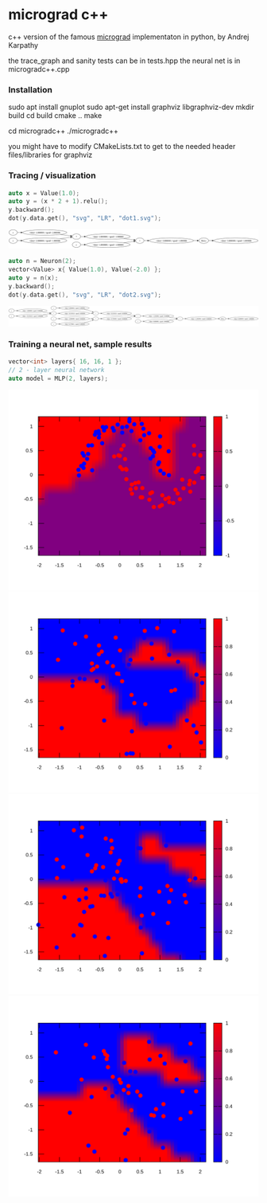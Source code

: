 # micrograd c++

c++ version of the famous [micrograd](https://github.com/karpathy/micrograd) implementaton in python, by Andrej Karpathy

the trace_graph and sanity tests can be in tests.hpp
the neural net is in microgradc++.cpp 

### Installation

sudo apt install gnuplot
sudo apt-get install graphviz libgraphviz-dev
mkdir build
cd build
cmake ..
make

cd microgradc++
./microgradc++

you might have to modify CMakeLists.txt to get to the needed header files/libraries for graphviz

### Tracing / visualization

```cpp
auto x = Value(1.0);
auto y = (x * 2 + 1).relu();
y.backward();
dot(y.data.get(), "svg", "LR", "dot1.svg");
```

![a very simple example](dot1.svg)

```cpp
auto n = Neuron(2);
vector<Value> x{ Value(1.0), Value(-2.0) };
auto y = n(x);
y.backward();
dot(y.data.get(), "svg", "LR", "dot2.svg");
```

![a simple 2D neuron](dot2.svg)

### Training a neural net, sample results

```cpp
vector<int> layers{ 16, 16, 1 };
// 2 - layer neural network
auto model = MLP(2, layers);
```

![microgradc++/data.txt](data_boundary.svg)
![make_moon1](sample1_boundary.svg)
![make_moon2](sample2_boundary.svg)
![make_moon3](sample3_boundary.svg)
